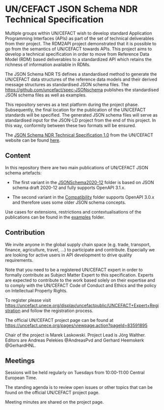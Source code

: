 # UN/CEFACT JSON Schema NDR Technical Specification

Multiple groups within UN/CEFACT wish to develop standard Application Programming Interfaces (APIs) as part of the set of technical deliverables from their project. The RDM2API project demonstrated that it is possible to go from the semantics of UN/CEFACT towards APIs. This project aims to develop a technical specification in order to move from Reference Data Model (RDM) based deliverables to a standardized API which retains the richness of information available in RDMs. 

The JSON Schema NDR TS defines a standardised method to generate the UN/CEFACT data structures of the reference data models and their derived message structures as standardised JSON schema files. The https://github.com/uncefact/spec-JSONschema publishes the standardised JSON schema files as well as examples. 

This repository serves as a test platform during the project phase. Subsequently, the final location for the publication of the UN/CEFACT standards will be specified. The generated JSON schema files will serve as standardised input for the JSON-LD project from the end of this project. In this way, conformity between these two formats will be ensured. 

The [JSON Schema NDR Technical Specification 1.0](https://unece.org/trade/trade-facilitation-and-e-businessuncefact/json-schema-naming-and-design-rules) from the UN/CEFACT website can be found [here](https://unece.org/trade/trade-facilitation-and-e-businessuncefact/json-schema-naming-and-design-rules).


## Content

In this repository there are two main publications of UN/CEFACT JSON schema artefacts: 

* The first variant in the [JSONSchema2020-12](https://github.com/uncefact/spec-JSONschema/tree/main/JSONschema2020-12) folder is based on JSON schema draft 2020-12 and fully supports OpenAPI 3.1.x.

* The second variant in the [Compatibility](https://github.com/uncefact/spec-JSONschema/tree/main/compatibility) folder supports OpenAPI 3.0.x and therefore uses some older JSON schema concepts.

Use cases for extensions, restrictions and contextualisations of the publications can be found in the [examples](https://github.com/uncefact/spec-JSONschema/tree/main/examples) folder.  


## Contribution
We invite anyone in the global supply chain space (e.g. trade, transport, finance, agriculture, travel, …) to participate and contribute. Especially we are looking for active users in API development to drive quality requirements. 

Note that you need to be a registered UN/CEFACT expert in order to formally contribute as Subject Matter Expert to this specification. Experts are expected to contribute to the work based solely on their expertise and to comply with the UN/CEFACT Code of Conduct and Ethics and the policy on Intellectual Property Rights.

To register please visit https://uncefact.unece.org/display/uncefactpublic/UNCEFACT+Expert+Registration and follow the registration process.

The official UN/CEFACT project page can be found at https://uncefact.unece.org/pages/viewpage.action?pageId=83591895

Chair of the project is Marek Laskowski. Project Lead is Jörg Walther. Editors are Andreas Pelekies @AndreasPvd and Gerhard Heemskerk @GerhardHNL. 

## Meetings
Sessions will be held regularly on Tuesdays from 10:00-11:00 Central European Time.

The standing agenda is to review open issues or other topics that can be found on the official UN/CEFACT project page. 

Meeting minutes are shared on the project page.
